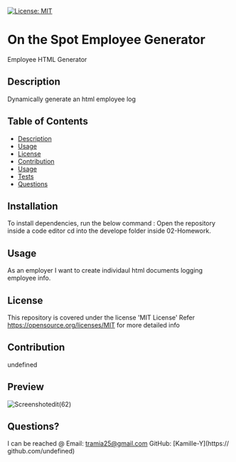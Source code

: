
  [![License: MIT](https://img.shields.io/badge/License-MIT-yellow.svg)](https://opensource.org/licenses/MIT)
  
  # On the Spot Employee Generator
  Employee HTML Generator
  ##  Description
  Dynamically generate an html employee log

  ## Table of Contents

* [Description](#description)
* [Usage](#usage)
* [License](#license)
* [Contribution](#contribution)
* [Usage](#usage)
* [Tests](#tests)
* [Questions](#questions)

## Installation

To install dependencies, run the below command :
  Open the repository inside a code editor cd into the develope folder inside 02-Homework. 

  ## Usage
   As an employer I want to create individaul html documents logging employee info.

   ## License

   
This repository is covered under the license 'MIT License' 
Refer https://opensource.org/licenses/MIT for more detailed info 
  

## Contribution
   undefined
## Preview
![Screenshotedit(62)](https://user-images.githubusercontent.com/78887933/127484133-d93134b7-bbf7-4d14-907d-a7cab2ca1dbf.png)



## Questions?

I can be reached @
Email: [tramia25@gmail.com](mailto:undefined)
GitHub: [Kamille-Y](https:// github.com/undefined)
 
   
